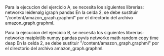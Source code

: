 Para la ejecucion del ejercicio A, se necesita los siguientes librerias:
  networkx 
  leidenalg 
  igraph 
  pandas
En la celda 2, se debe sustituir "/content/amazon_graph.graphml" por el directorio del archivo amazon_graph.graphml.

Para la ejecucion del ejercicio B, se necesita los siguientes librerias:
  networkx
  matplotlib
  numpy
  pandas
  pyvis
  networkx
  math
  random
  copy
  time
  deap
En la celda 2, se debe sustituir "/content/amazon_graph.graphml" por el directorio del archivo amazon_graph.graphml.
